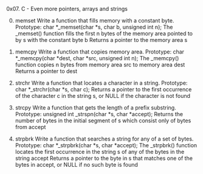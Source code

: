 0x07. C - Even more pointers, arrays and strings

0. memset
Write a function that fills memory with a constant byte.
Prototype: char *_memset(char *s, char b, unsigned int n);
The _memset() function fills the first n bytes of the memory 
area pointed to by s with the constant byte b
Returns a pointer to the memory area s

1. memcpy
Write a function that copies memory area.
Prototype: char *_memcpy(char *dest, char *src, unsigned int n);
The _memcpy() function copies n bytes from memory area src to memory area dest
Returns a pointer to dest

2. strchr
Write a function that locates a character in a string.
Prototype: char *_strchr(char *s, char c);
Returns a pointer to the first occurrence of the character c in the string s, 
or NULL if the character is not found

3. strcpy
Write a function that gets the length of a prefix substring.
Prototype: unsigned int _strspn(char *s, char *accept);
Returns the number of bytes in the initial segment of s which 
consist only of bytes from accept

4. strpbrk
Write a function that searches a string for any of a set of bytes.
Prototype: char *_strpbrk(char *s, char *accept);
The _strpbrk() function locates the first occurrence in the string s
of any of the bytes in the string accept
Returns a pointer to the byte in s that matches one of the bytes in accept, 
or NULL if no such byte is found
